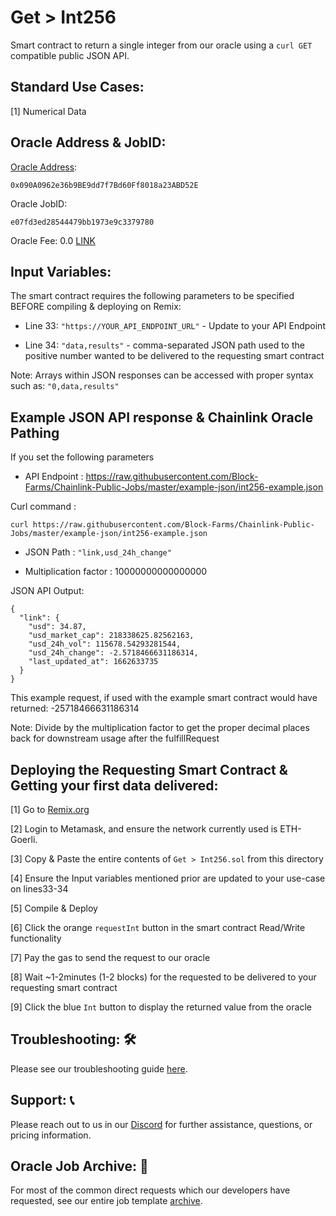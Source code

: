 # Get > Int256
Smart contract to return a single integer from our oracle using a `curl GET` compatible public JSON API.

## Standard Use Cases:
[1] Numerical Data

## Oracle Address & JobID:
[Oracle Address](https://goerli.etherscan.io/address/0x090A0962e36b9BE9dd7f7Bd60Ff8018a23ABD52E): 
```
0x090A0962e36b9BE9dd7f7Bd60Ff8018a23ABD52E
```
Oracle JobID: 
```
e07fd3ed28544479bb1973e9c3379780
```
Oracle Fee: 0.0 [LINK](https://goerli.etherscan.io/token/0x326C977E6efc84E512bB9C30f76E30c160eD06FB)

## Input Variables:
The smart contract requires the following parameters to be specified BEFORE compiling & deploying on Remix:

* Line 33: `"https://YOUR_API_ENDPOINT_URL"` - Update to your API Endpoint

* Line 34: `"data,results"` - comma-separated JSON path used to the positive number wanted to be delivered to the requesting smart contract

Note: Arrays within JSON responses can be accessed with proper syntax such as: `"0,data,results"`

## Example JSON API response & Chainlink Oracle Pathing
If you set the following parameters

* API Endpoint : https://raw.githubusercontent.com/Block-Farms/Chainlink-Public-Jobs/master/example-json/int256-example.json

Curl command : 
```
curl https://raw.githubusercontent.com/Block-Farms/Chainlink-Public-Jobs/master/example-json/int256-example.json
```

* JSON Path : `"link,usd_24h_change"`

* Multiplication factor : 10000000000000000

JSON API Output:
```
{
  "link": {
    "usd": 34.87,
    "usd_market_cap": 218338625.82562163,
    "usd_24h_vol": 115678.54293281544,
    "usd_24h_change": -2.5718466631186314,
    "last_updated_at": 1662633735
  }
}
```

This example request, if used with the example smart contract would have returned: -25718466631186314

Note: Divide by the multiplication factor to get the proper decimal places back for downstream usage after the fulfillRequest

## Deploying the Requesting Smart Contract & Getting your first data delivered:
[1] Go to [Remix.org](https://remix.ethereum.org/)

[2] Login to Metamask, and ensure the network currently used is ETH-Goerli.

[3] Copy & Paste the entire contents of `Get > Int256.sol` from this directory

[4] Ensure the Input variables mentioned prior are updated to your use-case on lines33-34

[5] Compile & Deploy

[6] Click the orange `requestInt` button in the smart contract Read/Write functionality

[7] Pay the gas to send the request to our oracle

[8] Wait ~1-2minutes (1-2 blocks) for the requested to be delivered to your requesting smart contract

[9] Click the blue `Int` button to display the returned value from the oracle

## Troubleshooting: :hammer_and_wrench:
Please see our troubleshooting guide [here](https://github.com/Block-Farms/Chainlink-Public-Jobs/blob/master/README.md#troubleshooting).

## Support: :telephone_receiver:
Please reach out to us in our [Discord](https://discord.gg/PgxRVrDUm7) for further assistance, questions, or pricing information.

## Oracle Job Archive: :scroll:
For most of the common direct requests which our developers have requested, see our entire job template [archive](https://github.com/Block-Farms/Chainlink-Job-Spec-Template-Smart-Contract-Archive/tree/main/2_Direct_Request).
